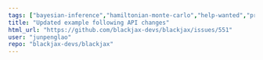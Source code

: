 ```yaml
---
tags: ["bayesian-inference","hamiltonian-monte-carlo","help-wanted","probabilistic-programming","sampling-methods"]
title: "Updated example following API changes"
html_url: "https://github.com/blackjax-devs/blackjax/issues/551"
user: "junpenglao"
repo: "blackjax-devs/blackjax"
---
```


